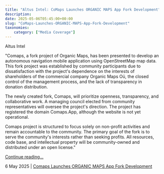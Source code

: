 ```yaml
---
title: "Altus Intel: CoMaps Launches ORGANIC MAPS App Fork Development"
description: 
date: 2025-05-06T05:45:00+00:00
slug: "CoMaps-Launches-ORGANIC-MAPS-App-Fork-Development"
taxonomies:
    category: ["Media Coverage"]
---
```


Altus Intel
 
 
"Comaps, a fork project of Organic Maps, has been presented to develop an autonomous navigation mobile application using OpenStreetMap map data. This fork project was established by community participants due to dissatisfaction with the project's dependence on the interests of shareholders of the commercial company Organic Maps Oü, the closed control of the management process, and the lack of transparency in donation distribution.

The newly created fork, Comaps, will prioritize openness, transparency, and collaborative work. A managing council elected from community representatives will oversee the project's direction. The project has registered the domain Comaps.App, although the website is not yet operational.

Comaps project is structured to focus solely on non-profit activities and remain accountable to the community. The primary goal of the fork is to serve the community's interests rather than seeking profits. All resources, code base, and intellectual property will be community-owned and distributed under an open license."


[Continue reading...](https://www.altusintel.com/public-yycm0x/)

6 May 2025 | [Comaps Launches ORGANIC MAPS App Fork Development](https://www.altusintel.com/public-yycm0x/)
